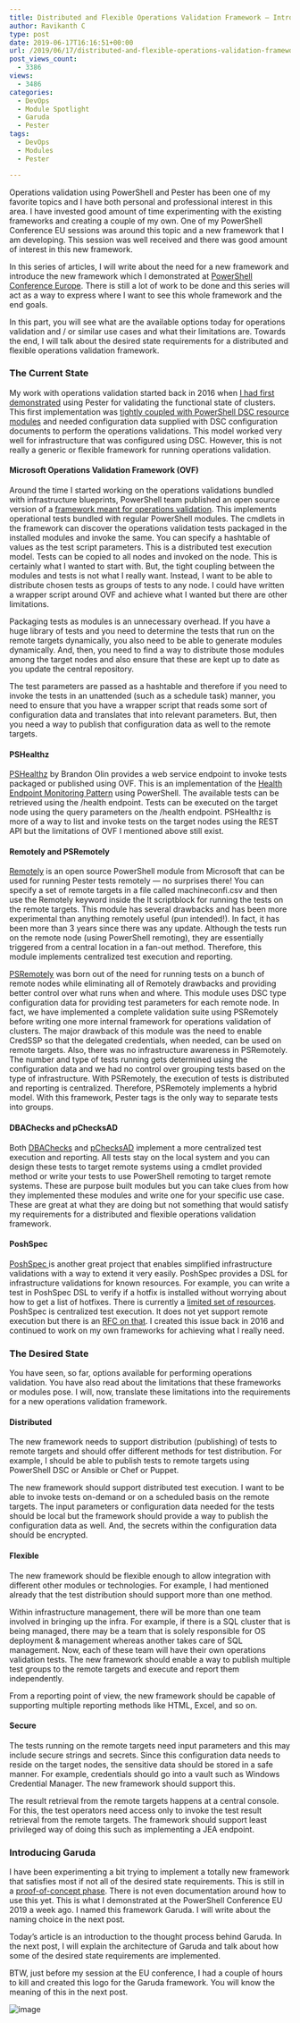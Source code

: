 ```yaml
---
title: Distributed and Flexible Operations Validation Framework – Introduction
author: Ravikanth C
type: post
date: 2019-06-17T16:16:51+00:00
url: /2019/06/17/distributed-and-flexible-operations-validation-framework-introduction/
post_views_count:
  - 3386
views:
  - 3486
categories:
  - DevOps
  - Module Spotlight
  - Garuda
  - Pester
tags:
  - DevOps
  - Modules
  - Pester

---
```

Operations validation using PowerShell and Pester has been one of my favorite topics and I have both personal and professional interest in this area. I have invested good amount of time experimenting with the existing frameworks and creating a couple of my own. One of my PowerShell Conference EU sessions was around this topic and a new framework that I am developing. This session was well received and there was good amount of interest in this new framework.

In this series of articles, I will write about the need for a new framework and introduce the new framework which I demonstrated at [PowerShell Conference Europe](https://psconf.eu). There is still a lot of work to be done and this series will act as a way to express where I want to see this whole framework and the end goals.

In this part, you will see what are the available options today for operations validation and / or similar use cases and what their limitations are. Towards the end, I will talk about the desired state requirements for a distributed and flexible operations validation framework.

### The Current State

My work with operations validation started back in 2016 when [I had first demonstrated][2] using Pester for validating the functional state of clusters. This first implementation was [tightly coupled with PowerShell DSC resource modules][3] and needed configuration data supplied with DSC configuration documents to perform the operations validations. This model worked very well for infrastructure that was configured using DSC. However, this is not really a generic or flexible framework for running operations validation.

#### Microsoft Operations Validation Framework (OVF)

Around the time I started working on the operations validations bundled with infrastructure blueprints, PowerShell team published an open source version of a [framework meant for operations validation][4]. This implements operational tests bundled with regular PowerShell modules. The cmdlets in the framework can discover the operations validation tests packaged in the installed modules and invoke the same. You can specify a hashtable of values as the test script parameters. This is a distributed test execution model. Tests can be copied to all nodes and invoked on the node. This is certainly what I wanted to start with. But, the tight coupling between the modules and tests is not what I really want. Instead, I want to be able to distribute chosen tests as groups of tests to any node. I could have written a wrapper script around OVF and achieve what I wanted but there are other limitations. 

Packaging tests as modules is an unnecessary overhead. If you have a huge library of tests and you need to determine the tests that run on the remote targets dynamically, you also need to be able to generate modules dynamically. And, then, you need to find a way to distribute those modules among the target nodes and also ensure that these are kept up to date as you update the central repository.

The test parameters are passed as a hashtable and therefore if you need to invoke the tests in an unattended (such as a schedule task) manner, you need to ensure that you have a wrapper script that reads some sort of configuration data and translates that into relevant parameters. But, then you need a way to publish that configuration data as well to the remote targets. 

#### PSHealthz

[PSHealthz][5] by Brandon Olin provides a web service endpoint to invoke tests packaged or published using OVF. This is an implementation of the [Health Endpoint Monitoring Pattern][6] using PowerShell. The available tests can be retrieved using the /health endpoint. Tests can be executed on the target node using the query parameters on the /health endpoint. PSHealthz is more of a way to list and invoke tests on the target nodes using the REST API but the limitations of OVF I mentioned above still exist. 

#### Remotely and PSRemotely

[Remotely][7] is an open source PowerShell module from Microsoft that can be used for running Pester tests remotely &#8212; no surprises there! You can specify a set of remote targets in a file called machineconfi.csv and then use the Remotely keyword inside the It scriptblock for running the tests on the remote targets. This module has several drawbacks and has been more experimental than anything remotely useful (pun intended!). In fact, it has been more than 3 years since there was any update. Although the tests run on the remote node (using PowerShell remoting), they are essentially triggered from a central location in a fan-out method. Therefore, this module implements centralized test execution and reporting.

[PSRemotely][8] was born out of the need for running tests on a bunch of remote nodes while eliminating all of Remotely drawbacks and providing better control over what runs when and where. This module uses DSC type configuration data for providing test parameters for each remote node. In fact, we have implemented a complete validation suite using PSRemotely before writing one more internal framework for operations validation of clusters. The major drawback of this module was the need to enable CredSSP so that the delegated credentials, when needed, can be used on remote targets. Also, there was no infrastructure awareness in PSRemotely. The number and type of tests running gets determined using the configuration data and we had no control over grouping tests based on the type of infrastructure. With PSRemotely, the execution of tests is distributed and reporting is centralized. Therefore, PSRemotely implements a hybrid model. With this framework, Pester tags is the only way to separate tests into groups.

#### DBAChecks and pChecksAD

Both [DBAChecks][9] and [pChecksAD][10] implement a more centralized test execution and reporting. All tests stay on the local system and you can design these tests to target remote systems using a cmdlet provided method or write your tests to use PowerShell remoting to target remote systems. These are purpose built modules but you can take clues from how they implemented these modules and write one for your specific use case. These are great at what they are doing but not something that would satisfy my requirements for a distributed and flexible operations validation framework.

#### PoshSpec

<a href="https://github.com/ticketmaster/poshspec" target="_blank" rel="noreferrer noopener" aria-label="PoshSpec  (opens in a new tab)">PoshSpec </a>is another great project that enables simplified infrastructure validations with a way to extend it very easily. PoshSpec provides a DSL for infrastructure validations for known resources. For example, you can write a test in PoshSpec DSL to verify if a hotfix is installed without worrying about how to get a list of hotfixes. There is currently a <a rel="noreferrer noopener" aria-label="limited set of resources (opens in a new tab)" href="https://github.com/ticketmaster/poshspec/tree/master/Public" target="_blank">limited set of resources</a>. PoshSpec is centralized test execution. It does not yet support remote execution but there is an <a rel="noreferrer noopener" aria-label="RFC on that (opens in a new tab)" href="https://github.com/ticketmaster/poshspec/issues/6" target="_blank">RFC on that</a>. I created this issue back in 2016 and continued to work on my own frameworks for achieving what I really need.

### The Desired State

You have seen, so far, options available for performing operations validation. You have also read about the limitations that these frameworks or modules pose. I will, now, translate these limitations into the requirements for a new operations validation framework.

#### Distributed

The new framework needs to support distribution (publishing) of tests to remote targets and should offer different methods for test distribution. For example, I should be able to publish tests to remote targets using PowerShell DSC or Ansible or Chef or Puppet.

The new framework should support distributed test execution. I want to be able to invoke tests on-demand or on a scheduled basis on the remote targets. The input parameters or configuration data needed for the tests should be local but the framework should provide a way to publish the configuration data as well. And, the secrets within the configuration data should be encrypted.

#### Flexible

The new framework should be flexible enough to allow integration with different other modules or technologies. For example, I had mentioned already that the test distribution should support more than one method. 

Within infrastructure management, there will be more than one team involved in bringing up the infra. For example, if there is a SQL cluster that is being managed, there may be a team that is solely responsible for OS deployment & management whereas another takes care of SQL management. Now, each of these team will have their own operations validation tests. The new framework should enable a way to publish multiple test groups to the remote targets and execute and report them independently. 

From a reporting point of view, the new framework should be capable of supporting multiple reporting methods like HTML, Excel, and so on.

#### Secure

The tests running on the remote targets need input parameters and this may include secure strings and secrets. Since this configuration data needs to reside on the target nodes, the sensitive data should be stored in a safe manner. For example, credentials should go into a vault such as Windows Credential Manager. The new framework should support this.

The result retrieval from the remote targets happens at a central console. For this, the test operators need access only to invoke the test result retrieval from the remote targets. The framework should support least privileged way of doing this such as implementing a JEA endpoint.

### Introducing Garuda

I have been experimenting a bit trying to implement a totally new framework that satisfies most if not all of the desired state requirements. This is still in a [proof-of-concept phase][11]. There is not even documentation around how to use this yet. This is what I demonstrated at the PowerShell Conference EU 2019 a week ago. I named this framework Garuda. I will write about the naming choice in the next post.

Today&#8217;s article is an introduction to the thought process behind Garuda. In the next post, I will explain the architecture of Garuda and talk about how some of the desired state requirements are implemented.

BTW, just before my session at the EU conference, I had a couple of hours to kill and created this logo for the Garuda framework. You will know the meaning of this in the next post.

![image](/images/garudalogo.png)


[1]: http://www.psconf.eu/
[2]: https://www.youtube.com/watch?v=vmEeTBSWd5s
[3]: https://github.com/rchaganti/InfraBlueprints/tree/Dev/HyperVConfigurations
[4]: https://github.com/PowerShell/Operation-Validation-Framework/
[5]: https://github.com/devblackops/pshealthz
[6]: https://msdn.microsoft.com/en-us/library/dn589789.aspx
[7]: https://github.com/PowerShell/Remotely
[8]: https://github.com/DexterPosh/PSRemotely
[9]: https://github.com/sqlcollaborative/dbachecks
[10]: https://github.com/mczerniawski/pChecksAD
[11]: https://github.com/rchaganti/garuda